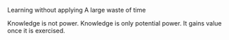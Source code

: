 Learning without applying
A large waste of time

Knowledge is not power. Knowledge is only potential power. It gains value once it is exercised.